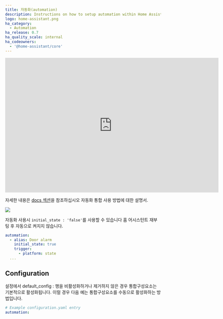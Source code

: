 ```yaml
---
title: 자동화(automation)
description: Instructions on how to setup automation within Home Assistant.
logo: home-assistant.png
ha_category:
  - Automation
ha_release: 0.7
ha_quality_scale: internal
ha_codeowners:
  - '@home-assistant/core'
---
```


<iframe width="690" height="437" src="https://www.youtube.com/embed/sVqyDtEjudk?start=903" frameborder="0" allow="accelerometer; autoplay; encrypted-media; gyroscope; picture-in-picture" allowfullscreen>
</iframe>

자세한 내용은 [docs 섹션](/docs/automation/)을 참조하십시오
자동화 통합 사용 방법에 대한 설명서.

<p class='img'>
  <img src='{{site_root}}/images/screenshots/automation-switches.png' />
</p>

자동화 사용시 `initial_state : 'false'`를 사용할 수 있습니다
홈 어시스턴트 재부팅 후 자동으로 켜지지 않습니다.

```yaml
automation:
  - alias: Door alarm
    initial_state: true
    trigger:
      - platform: state
  ...
```
## Configuration

설정에서 default_config : 행을 비활성화하거나 제거하지 않은 경우 통합구성요소는 기본적으로 활성화됩니다. 
이럴 경우 다음 예는 통합구성요소를 수동으로 활성화하는 방법입니다. 

```yaml
# Example configuration.yaml entry
automation:
```
